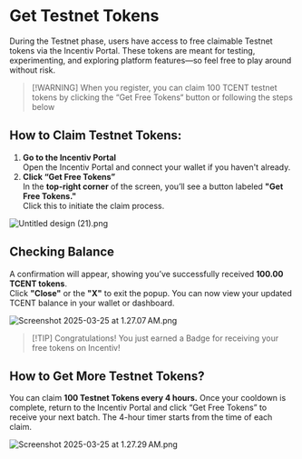 # Get Testnet Tokens

During the Testnet phase, users have access to free claimable Testnet tokens via the Incentiv Portal. These tokens are meant for testing, experimenting, and exploring platform features—so feel free to play around without risk.

> [\!WARNING]
> When you register, you can claim 100 TCENT testnet tokens by clicking the “Get Free Tokens“ button or following the steps below

## How to Claim Testnet Tokens:

1. **Go to the Incentiv Portal**\
   Open the Incentiv Portal and connect your wallet if you haven't already.
2. **Click “Get Free Tokens”**\
   In the **top-right corner** of the screen, you’ll see a button labeled **"Get Free Tokens."**\
   Click this to initiate the claim process.

![Untitled design (21).png](media_Get%20Testnet%20Tokens/3stUdArh6pGNCq-Untitled%20design%20\(21\).png)

## Checking Balance

A confirmation will appear, showing you’ve successfully received **100.00 TCENT tokens**.\
Click **"Close"** or the **"X"** to exit the popup. You can now view your updated TCENT balance in your wallet or dashboard.

![Screenshot 2025-03-25 at 1.27.07 AM.png](media_Get%20Testnet%20Tokens/EoBq8cvDfTY9GF-Screenshot%202025-03-25%20at%201.27.07%E2%80%AFAM.png)

> [\!TIP]
> Congratulations\! You just earned a Badge for receiving your free tokens on Incentiv\!

## How to Get More Testnet Tokens?

You can claim **100 Testnet Tokens every 4 hours.** Once your cooldown is complete, return to the Incentiv Portal and click “Get Free Tokens” to receive your next batch. The 4-hour timer starts from the time of each claim.

![Screenshot 2025-03-25 at 1.27.29 AM.png](media_Get%20Testnet%20Tokens/vSrRMdRUWWUzrK-Screenshot%202025-03-25%20at%201.27.29%E2%80%AFAM.png)